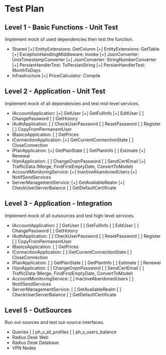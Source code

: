 # Test Plan

## Level 1 - Basic Functions - Unit Test

Implement mock of used dependencies then test the function.

- Shared
	[+] EntityExtensions: GetColumn
	[+] EntityExtensions: GetTable
	[+] ExceptionHandlingMiddleware: Invoke
	[+] JsonConverter: UnixTimestampConverter
	[+] JsonConverter: StringNumberConverter
	[+] PersianHandlerTest: ToPersianString
	[+] PersianHandlerTest: MonthToDays
- Infrastructure
	[+] PriceCalculator: Compile

## Level 2 - Application - Unit Test

Implement mock of all dependencies and test mid-level services.

- IAccountApplication:
	[+] GetUser
	[+] GetFullInfo
	[+] EditUser
	[ ] ChangePassword
	[ ] GetHistory
- IAuthApplication:
	[ ] CheckUserPassword
	[ ] ResetPassword
	[ ] Register
	[ ] CopyFromPermanentUser
- IBasicsApplication:
	[ ] GetPrices
- IConnectionApplication:
	[+] GetCurrentConnectionState
	[ ] CloseConnection
- IPlanApplication:
	[+] GetPlanState
	[ ] GetPlanInfo
	[ ] Estimate
	[+] Renewal
- IVpnApplication:
	[ ] ChangeOvpnPassword
	[ ] SendCertEmail
	[+] TrafficData (Merge, FindFirstEmptyDate, ConvertToModel)
- AccountMonitoringService:
	[+] InactiveAbandonedUsers
	[+] NotifSendServices
- ServerManagementService:
	[+] GetAvailableRealm
	[+] CheckUserServerBalance
	[ ] GetDefaultCertificate

## Level 3 - Application - Integration

Implement mock of all outsources and test high-level services.

- IAccountApplication:
	[ ] GetUser
	[ ] GetFullInfo
	[ ] EditUser
	[ ] ChangePassword
	[ ] GetHistory
- IAuthApplication:
	[ ] CheckUserPassword
	[ ] ResetPassword
	[ ] Register
	[ ] CopyFromPermanentUser
- IBasicsApplication:
	[ ] GetPrices
- IConnectionApplication:
	[ ] GetCurrentConnectionState
	[ ] CloseConnection
- IPlanApplication:
	[ ] GetPlanState
	[ ] GetPlanInfo
	[ ] Estimate
	[ ] Renewal
- IVpnApplication:
	[ ] ChangeOvpnPassword
	[ ] SendCertEmail
	[ ] TrafficData (Merge, FindFirstEmptyDate, ConvertToModel)
- AccountMonitoringService:
	[ ] InactiveAbandonedUsers
	[ ] NotifSendServices
- ServerManagementService:
	[ ] GetAvailableRealm
	[ ] CheckUserServerBalance
	[ ] GetDefaultCertificate

## Level 5 - OutSources

Run out-sources and test out-source interfaces.

- Queries
	[ ] ph_v_all_profiles
	[ ] ph_v_users_balance
- Radius Desk Web
- Radius Desk Database
- VPN Nodes
